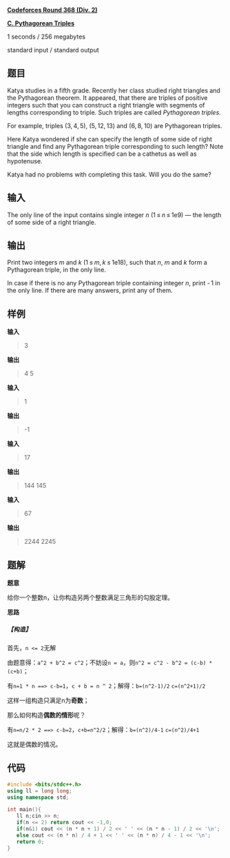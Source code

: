 **[Codeforces Round 368 (Div. 2)](https://codeforces.com/contest/707)**

 **[C. Pythagorean Triples](https://codeforces.com/contest/707/problem/C)**

<!--more-->

1 seconds / 256 megabytes

standard input / standard output

## 题目

Katya studies in a fifth grade. Recently her class studied right triangles and the Pythagorean theorem. It appeared, that there are triples of positive integers such that you can construct a right triangle with segments of lengths corresponding to triple. Such triples are called *Pythagorean triples*.

For example, triples (3, 4, 5), (5, 12, 13) and (6, 8, 10) are Pythagorean triples.

Here Katya wondered if she can specify the length of some side of right triangle and find any Pythagorean triple corresponding to such length? Note that the side which length is specified can be a cathetus as well as hypotenuse.

Katya had no problems with completing this task. Will you do the same?

## 输入

The only line of the input contains single integer *n* (1 ≤ *n* ≤ 1e9) — the length of some side of a right triangle.

## 输出

Print two integers *m* and *k* (1 ≤ *m*, *k* ≤ 1e18), such that *n*, *m* and *k* form a Pythagorean triple, in the only line.

In case if there is no any Pythagorean triple containing integer *n*, print - 1 in the only line. If there are many answers, print any of them.

## 样例

**输入**

> 3

**输出**

> 4 5

**输入**

> 1

**输出**

> -1

**输入**

> 17

**输出**

> 144 145

**输入**

> 67

**输出**

> 2244 2245

## 题解

**题意**

给你一个整数n，让你构造另两个整数满足三角形的勾股定理。

**思路**

##### 【**构造**】

首先，`n <= 2`无解

由题意得：`a^2 + b^2 = c^2`；不妨设`n = a`，则`n^2 = c^2 - b^2 = (c-b) * (c+b)`；

有`n=1 * n ==> c-b=1`，`c + b = n ^ 2`；解得：`b=(n^2-1)/2` `c=(n^2+1)/2`

这样一组构造只满足n为**奇数**；

那么如何构造**偶数的情形**呢？

有`n=n/2 * 2 ==> c-b=2`，`c+b=n^2/2`；解得：`b=(n^2)/4-1` `c=(n^2)/4+1`

这就是偶数的情况。

## 代码

```c++
#include <bits/stdc++.h>
using ll = long long;
using namespace std;

int main(){
   ll n;cin >> n;
   if(n <= 2) return cout << -1,0;
   if(n&1) cout << (n * n + 1) / 2 << ' ' << (n * n - 1) / 2 << '\n';
   else cout << (n * n) / 4 + 1 << ' ' << (n * n) / 4 - 1 << '\n';
   return 0;
}
```

​		